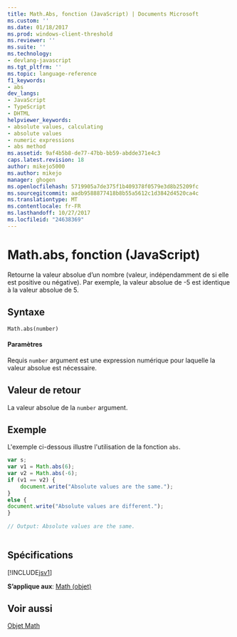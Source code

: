 ```yaml
---
title: Math.Abs, fonction (JavaScript) | Documents Microsoft
ms.custom: ''
ms.date: 01/18/2017
ms.prod: windows-client-threshold
ms.reviewer: ''
ms.suite: ''
ms.technology:
- devlang-javascript
ms.tgt_pltfrm: ''
ms.topic: language-reference
f1_keywords:
- abs
dev_langs:
- JavaScript
- TypeScript
- DHTML
helpviewer_keywords:
- absolute values, calculating
- absolute values
- numeric expressions
- abs method
ms.assetid: 9af4b5b8-de77-47bb-bb59-abdde371e4c3
caps.latest.revision: 18
author: mikejo5000
ms.author: mikejo
manager: ghogen
ms.openlocfilehash: 5719905a7de375f1b409378f0579e3d8b25209fc
ms.sourcegitcommit: aadb9588877418b8b55a5612c1d3842d4520ca4c
ms.translationtype: MT
ms.contentlocale: fr-FR
ms.lasthandoff: 10/27/2017
ms.locfileid: "24638369"
---
```

# <a name="mathabs-function-javascript"></a>Math.abs, fonction (JavaScript)
Retourne la valeur absolue d’un nombre (valeur, indépendamment de si elle est positive ou négative). Par exemple, la valeur absolue de -5 est identique à la valeur absolue de 5.  
  
## <a name="syntax"></a>Syntaxe  
  
```  
Math.abs(number)  
```  
  
#### <a name="parameters"></a>Paramètres  
 Requis `number` argument est une expression numérique pour laquelle la valeur absolue est nécessaire.  
  
## <a name="return-value"></a>Valeur de retour  
 La valeur absolue de la `number` argument.  
  
## <a name="example"></a>Exemple  
 L'exemple ci-dessous illustre l'utilisation de la fonction `abs`.  
  
```JavaScript  
var s;  
var v1 = Math.abs(6);  
var v2 = Math.abs(-6);  
if (v1 == v2) {  
    document.write("Absolute values are the same.");  
}  
else {  
document.write("Absolute values are different.");  
}  
  
// Output: Absolute values are the same.  
  
```  
  
## <a name="requirements"></a>Spécifications  
 [!INCLUDE[jsv1](../../javascript/misc/includes/jsv1-md.md)]  
  
 **S’applique aux**: [Math (objet)](../../javascript/reference/math-object-javascript.md)  
  
## <a name="see-also"></a>Voir aussi  
 [Objet Math](../../javascript/reference/math-object-javascript.md)